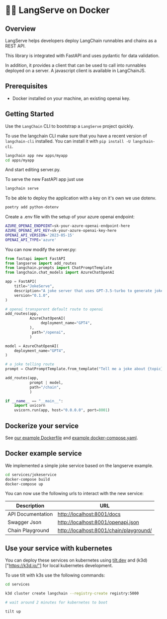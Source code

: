# 🦜️🏓 LangServe on Docker

## Overview


LangServe helps developers deploy LangChain runnables and chains as a REST API.

This library is integrated with FastAPI and uses pydantic for data validation.

In addition, it provides a client that can be used to call into runnables deployed on a server. A javascript client is available in LangChainJS.

## Prerequisites

- Docker installed on your machine, an existing openai key.

## Getting Started

Use the `LangChain` CLI to bootstrap a `LangServe` project quickly.

To use the langchain CLI make sure that you have a recent version of `langchain-cli` 
installed. You can install it with `pip install -U langchain-cli`.

```sh
langchain app new apps/myapp
cd apps/myapp
```

And start editing server.py.

To serve the new FastAPI app just use 
```sh
langchain serve
```

To be able to deploy the application with a key on it's own we use dotenv.
```sh
poetry add python-dotenv
```

Create a .env file with the setup of your azure openai endpoint: 
```sh
AZURE_OPENAI_ENDPOINT=sk-your-azure-openai-endpoint-here
AZURE_OPENAI_API_KEY=sk-your-azure-openai-key-here
OPENAI_API_VERSION='2023-05-15'
OPENAI_API_TYPE='azure'
```

You can now modify the server.py:

```python
from fastapi import FastAPI
from langserve import add_routes
from langchain.prompts import ChatPromptTemplate
from langchain.chat_models import AzureChatOpenAI

app = FastAPI(
    title="JokeServe",
    description="A joke server that uses GPT-3.5-turbo to generate jokes.",
    version="0.1.0",
)

# openai transparent default route to openai
add_routes(app, 
           AzureChatOpenAI(
                deployment_name="GPT4",
           ),
            path="/openai",
           )

model = AzureChatOpenAI(
    deployment_name="GPT4",
)

# a joke telling route
prompt = ChatPromptTemplate.from_template("Tell me a joke about {topic}")

add_routes(app,
           prompt | model,
           path="/chain",
           )

if __name__ == "__main__":
    import uvicorn
    uvicorn.run(app, host="0.0.0.0", port=8001)
```

## Dockerize your service 

See [our example Dockerfile]("services/defaults/Dockerfile") and [example docker-compose.yaml]("services/defaults/docker-compose.yaml").

## Docker example service 

We implemented a simple joke service based on the langserve example.

```sh
cd services/jokeservice
docker-compose build
docker-compose up
```
You can now use the following urls to interact with the new service: 

| Description | URL |
|-------------|-----|
|API Documentation|[http://localhost:8001/docs](http://localhost:8001/docs)|
|Swagger Json | [http://localhost:8001/openapi.json](http://localhost:8001/openapi.json)|
|Chain Playground|[http://localhost:8001/chain/playground/](http://localhost:8001/chain/playground/)|

## Use your service with kubernetes 

You can deploy these services on kubernetes using [tilt.dev]("https://tilt.dev/") and (k3d)["https://k3d.io/"] for local kubernetes development. 

To use tilt with k3s use the following commands: 
```sh
cd services 

k3d cluster create langchain --registry-create registry:5000

# wait around 2 minutes for kubernetes to boot

tilt up
```





